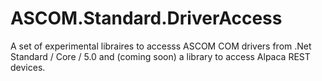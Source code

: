 # ASCOM.Standard.DriverAccess

A set of experimental libraires to accesss ASCOM COM drivers from .Net Standard / Core / 5.0 and (coming soon) a library to access Alpaca REST devices. 